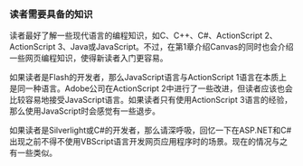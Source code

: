 ### 读者需要具备的知识

读者最好了解一些现代语言的编程知识，如C、C++、C#、ActionScript 2、ActionScript 3、Java或JavaScript。不过，在第1章介绍Canvas的同时也会介绍一些网页编程知识，使得新读者入门更容易。

如果读者是Flash的开发者，那么JavaScript语言与ActionScript 1语言在本质上是同一种语言。Adobe公司在ActionScript 2中进行了一些改进，但读者应该也会比较容易地接受JavaScript语言。如果读者只有使用ActionScript 3语言的经验，那么使用JavaScript时会感觉有一些退步。

如果读者是Silverlight或C#的开发者，那么请深呼吸，回忆一下在ASP.NET和C#出现之前不得不使用VBScript语言开发网页应用程序时的场景。现在的情况与之有一些类似。

